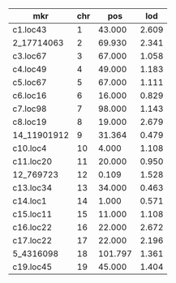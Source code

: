  mkr | chr | pos | lod
 |---|---|---|---|
c1.loc43 | 1 | 43.000 | 2.609
2_17714063 | 2 | 69.930 | 2.341
c3.loc67 | 3 | 67.000 | 1.058
c4.loc49 | 4 | 49.000 | 1.183
c5.loc67 | 5 | 67.000 | 1.111
c6.loc16 | 6 | 16.000 | 0.829
c7.loc98 | 7 | 98.000 | 1.143
c8.loc19 | 8 | 19.000 | 2.679
14_11901912 | 9 | 31.364 | 0.479
c10.loc4 | 10 | 4.000 | 1.108
c11.loc20 | 11 | 20.000 | 0.950
12_769723 | 12  | 0.109 | 1.528
c13.loc34 | 13 | 34.000 | 0.463
c14.loc1 | 14 | 1.000 | 0.571
c15.loc11 | 15 | 11.000 | 1.108
c16.loc22 | 16 | 22.000 | 2.672
c17.loc22 | 17 | 22.000 | 2.196
5_4316098 | 18 | 101.797 | 1.361
c19.loc45 | 19 | 45.000 | 1.404
